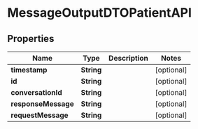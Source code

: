 

# MessageOutputDTOPatientAPI


## Properties

| Name | Type | Description | Notes |
|------------ | ------------- | ------------- | -------------|
|**timestamp** | **String** |  |  [optional] |
|**id** | **String** |  |  [optional] |
|**conversationId** | **String** |  |  [optional] |
|**responseMessage** | **String** |  |  [optional] |
|**requestMessage** | **String** |  |  [optional] |



